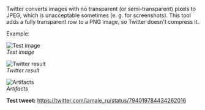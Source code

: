 Twitter converts images with no transparent (or semi-transparent) pixels
to JPEG, which is unacceptable sometimes (e. g. for screenshots). This tool adds
a fully transparent row to a PNG image, so Twitter doesn't compress it.

Example:

![Test image](http://imgur.com/a0hCEn2.png)<br>
_Test image_

![Twitter result](https://i.imgur.com/0mVn9F2.jpg)<br>
_Twitter result_

![Artifacts](http://i.imgur.com/OiYFWEM.png)<br>
_Artifacts_

**Test tweet:** https://twitter.com/iamale_ru/status/794019784434262016
